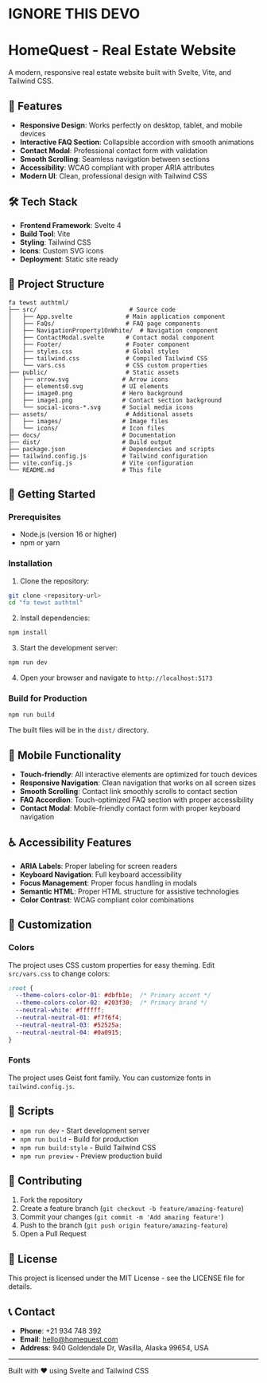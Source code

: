# IGNORE THIS DEVO

# HomeQuest - Real Estate Website

A modern, responsive real estate website built with Svelte, Vite, and Tailwind CSS.

## 🚀 Features

- **Responsive Design**: Works perfectly on desktop, tablet, and mobile devices
- **Interactive FAQ Section**: Collapsible accordion with smooth animations
- **Contact Modal**: Professional contact form with validation
- **Smooth Scrolling**: Seamless navigation between sections
- **Accessibility**: WCAG compliant with proper ARIA attributes
- **Modern UI**: Clean, professional design with Tailwind CSS

## 🛠️ Tech Stack

- **Frontend Framework**: Svelte 4
- **Build Tool**: Vite
- **Styling**: Tailwind CSS
- **Icons**: Custom SVG icons
- **Deployment**: Static site ready

## 📁 Project Structure

```
fa tewst authtml/
├── src/                          # Source code
│   ├── App.svelte               # Main application component
│   ├── FaQs/                    # FAQ page components
│   ├── NavigationProperty1OnWhite/  # Navigation component
│   ├── ContactModal.svelte      # Contact modal component
│   ├── Footer/                  # Footer component
│   ├── styles.css               # Global styles
│   ├── tailwind.css             # Compiled Tailwind CSS
│   └── vars.css                 # CSS custom properties
├── public/                      # Static assets
│   ├── arrow.svg               # Arrow icons
│   ├── elements0.svg           # UI elements
│   ├── image0.png              # Hero background
│   ├── image1.png              # Contact section background
│   └── social-icons-*.svg      # Social media icons
├── assets/                      # Additional assets
│   ├── images/                 # Image files
│   └── icons/                  # Icon files
├── docs/                       # Documentation
├── dist/                       # Build output
├── package.json                # Dependencies and scripts
├── tailwind.config.js          # Tailwind configuration
├── vite.config.js              # Vite configuration
└── README.md                   # This file
```

## 🚀 Getting Started

### Prerequisites

- Node.js (version 16 or higher)
- npm or yarn

### Installation

1. Clone the repository:
```bash
git clone <repository-url>
cd "fa tewst authtml"
```

2. Install dependencies:
```bash
npm install
```

3. Start the development server:
```bash
npm run dev
```

4. Open your browser and navigate to `http://localhost:5173`

### Build for Production

```bash
npm run build
```

The built files will be in the `dist/` directory.

## 📱 Mobile Functionality

- **Touch-friendly**: All interactive elements are optimized for touch devices
- **Responsive Navigation**: Clean navigation that works on all screen sizes
- **Smooth Scrolling**: Contact link smoothly scrolls to contact section
- **FAQ Accordion**: Touch-optimized FAQ section with proper accessibility
- **Contact Modal**: Mobile-friendly contact form with proper keyboard navigation

## ♿ Accessibility Features

- **ARIA Labels**: Proper labeling for screen readers
- **Keyboard Navigation**: Full keyboard accessibility
- **Focus Management**: Proper focus handling in modals
- **Semantic HTML**: Proper HTML structure for assistive technologies
- **Color Contrast**: WCAG compliant color combinations

## 🎨 Customization

### Colors
The project uses CSS custom properties for easy theming. Edit `src/vars.css` to change colors:

```css
:root {
  --theme-colors-color-01: #dbfb1e;  /* Primary accent */
  --theme-colors-color-02: #203f30;  /* Primary brand */
  --neutral-white: #ffffff;
  --neutral-neutral-01: #f7f6f4;
  --neutral-neutral-03: #52525a;
  --neutral-neutral-04: #0a0915;
}
```

### Fonts
The project uses Geist font family. You can customize fonts in `tailwind.config.js`.

## 📝 Scripts

- `npm run dev` - Start development server
- `npm run build` - Build for production
- `npm run build:style` - Build Tailwind CSS
- `npm run preview` - Preview production build

## 🤝 Contributing

1. Fork the repository
2. Create a feature branch (`git checkout -b feature/amazing-feature`)
3. Commit your changes (`git commit -m 'Add amazing feature'`)
4. Push to the branch (`git push origin feature/amazing-feature`)
5. Open a Pull Request

## 📄 License

This project is licensed under the MIT License - see the LICENSE file for details.

## 📞 Contact

- **Phone**: +21 934 748 392
- **Email**: hello@homequest.com
- **Address**: 940 Goldendale Dr, Wasilla, Alaska 99654, USA

---

Built with ❤️ using Svelte and Tailwind CSS 
